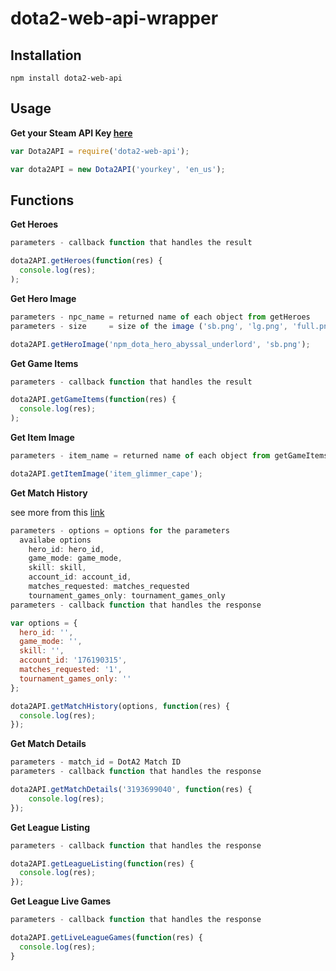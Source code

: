 # dota2-web-api-wrapper

## Installation
  `npm install dota2-web-api`

## Usage

  **Get your Steam API Key [here](https://steamcommunity.com/login/home/?goto=%2Fdev%2Fapikey)**
	
  ```javascript
  var Dota2API = require('dota2-web-api');
  
  var dota2API = new Dota2API('yourkey', 'en_us');
  ```
  
## Functions
  
  **Get Heroes** 
  
  ```javascript
  parameters - callback function that handles the result
  
  dota2API.getHeroes(function(res) {
    console.log(res);
  );
  ```
  
  **Get Hero Image**
  
  ```javascript
  parameters - npc_name = returned name of each object from getHeroes
  parameters - size     = size of the image ('sb.png', 'lg.png', 'full.png', 'vert.jpg')
  
  dota2API.getHeroImage('npm_dota_hero_abyssal_underlord', 'sb.png');
  ```
  
  **Get Game Items**
  
  ```javascript
  parameters - callback function that handles the result
  
  dota2API.getGameItems(function(res) {
    console.log(res);
  );
  ```
  
  **Get Item Image**
  
  ```javascript
  parameters - item_name = returned name of each object from getGameItems
  
  dota2API.getItemImage('item_glimmer_cape');
  ```
  
  **Get Match History**
  
  see more from this [link](https://wiki.teamfortress.com/wiki/WebAPI/GetMatchHistory)
  
  ```javascript
  parameters - options = options for the parameters
    availabe options
      hero_id: hero_id,
      game_mode: game_mode,
      skill: skill,
      account_id: account_id,
      matches_requested: matches_requested
      tournament_games_only: tournament_games_only
  parameters - callback function that handles the response
  
  var options = {
    hero_id: '',
    game_mode: '',
    skill: '',
    account_id: '176190315',
    matches_requested: '1',
    tournament_games_only: ''
  };
  
  dota2API.getMatchHistory(options, function(res) {
    console.log(res);
  });
  ```
  
  **Get Match Details**
  
  ```javascript
  parameters - match_id = DotA2 Match ID
  parameters - callback function that handles the response
  
  dota2API.getMatchDetails('3193699040', function(res) {
	  console.log(res);
  });
  ```
  
  **Get League Listing**
  
  ```javascript
  parameters - callback function that handles the response
  
  dota2API.getLeagueListing(function(res) {
    console.log(res);
  });
  ```
  
  **Get League Live Games**
  
  ```javascript
  parameters - callback function that handles the response
  
  dota2API.getLiveLeagueGames(function(res) {
    console.log(res);
  }
  ```
  
  
